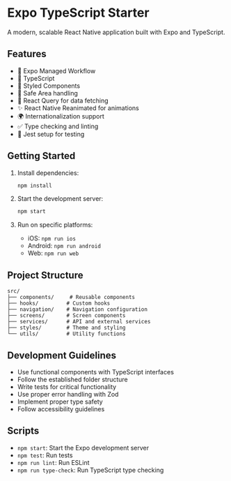 # Expo TypeScript Starter

A modern, scalable React Native application built with Expo and TypeScript.

## Features

- 🚀 Expo Managed Workflow
- 💪 TypeScript
- 🎨 Styled Components
- 📱 Safe Area handling
- 🔄 React Query for data fetching
- ✨ React Native Reanimated for animations
- 🌍 Internationalization support
- ✅ Type checking and linting
- 🧪 Jest setup for testing

## Getting Started

1. Install dependencies:
   ```bash
   npm install
   ```

2. Start the development server:
   ```bash
   npm start
   ```

3. Run on specific platforms:
   - iOS: `npm run ios`
   - Android: `npm run android`
   - Web: `npm run web`

## Project Structure

```
src/
├── components/     # Reusable components
├── hooks/         # Custom hooks
├── navigation/    # Navigation configuration
├── screens/       # Screen components
├── services/      # API and external services
├── styles/        # Theme and styling
└── utils/         # Utility functions
```

## Development Guidelines

- Use functional components with TypeScript interfaces
- Follow the established folder structure
- Write tests for critical functionality
- Use proper error handling with Zod
- Implement proper type safety
- Follow accessibility guidelines

## Scripts

- `npm start`: Start the Expo development server
- `npm test`: Run tests
- `npm run lint`: Run ESLint
- `npm run type-check`: Run TypeScript type checking
